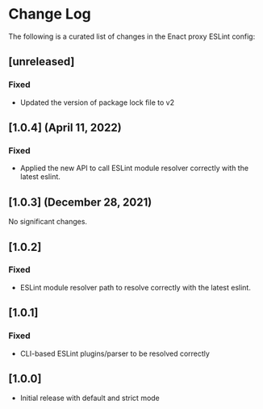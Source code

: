 # Change Log

The following is a curated list of changes in the Enact proxy ESLint config:

## [unreleased]

### Fixed

- Updated the version of package lock file to v2

## [1.0.4] (April 11, 2022)

### Fixed

- Applied the new API to call ESLint module resolver correctly with the latest eslint.

## [1.0.3] (December 28, 2021)

No significant changes.

## [1.0.2]

### Fixed

- ESLint module resolver path to resolve correctly with the latest eslint.

## [1.0.1]

### Fixed

- CLI-based ESLint plugins/parser to be resolved correctly

## [1.0.0]

* Initial release with default and strict mode
